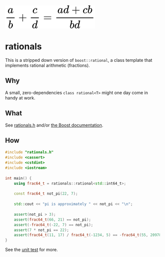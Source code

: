 ![](logo.svg)

rationals
=========
This is a stripped down version of `boost::rational`, a class template that
implements rational arithmetic (fractions).

Why
---
A small, zero-dependencies `class rational<T>` might one day come in handy at
work.

What
----
See [rationals.h](rationals.h) and/or [the Boost documentation][1].

How
---
```c++
#include "rationals.h"
#include <cassert>
#include <cstdint>
#include <iostream>

int main() {
    using frac64_t = rationals::rational<std::int64_t>;

    const frac64_t not_pi(22, 7);

    std::cout << "pi is approximately " << not_pi << "\n";

    assert(not_pi > 3);
    assert(frac64_t(66, 21) == not_pi);
    assert(-frac64_t(-22, 7) == not_pi);
    assert(7 * not_pi == 22);
    assert(frac64_t(11, 17) / frac64_t(-1234, 5) == -frac64_t(55, 20978));
}
```

See the [unit test](rationals_test.C) for more.

[1]: http://www.boost.org/libs/rational 
